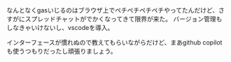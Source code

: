 なんとなくgasいじるのはブラウザ上でペチペチペチペチやってたんだけど、さすがにスプレッドチャットがでかくなってきて限界が来た。
バージョン管理もしなきゃいけないし、vscodeを導入。

インターフェースが慣れぬので教えてもらいながらだけど、まあgithub copilotも使うつもりだったし頑張りましょう。
